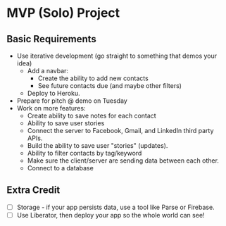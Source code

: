 
# MVP (Solo) Project

## Basic Requirements
- Use iterative development (go straight to something that demos your idea)
    - Add a navbar:
        - Create the ability to add new contacts
        - See future contacts due (and maybe other filters)
    - Deploy to Heroku.
- Prepare for pitch @ demo on Tuesday
- Work on more features:
    - Create ability to save notes for each contact
    - Ability to save user stories
    - Connect the server to Facebook, Gmail, and LinkedIn third party APIs.
    - Build the ability to save user "stories" (updates).
    - Ability to filter contacts by tag/keyword
    - Make sure the client/server are sending data between each other.
    - Connect to a database


## Extra Credit

- [ ] Storage - if your app persists data, use a tool like Parse or Firebase. 
- [ ] Use Liberator, then deploy your app so the whole world can see!
